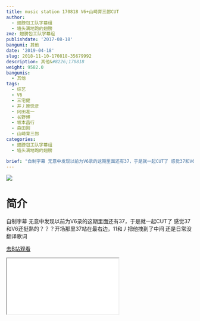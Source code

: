```yaml
---
title: music station 170818 V6+山崎育三郎CUT
author:
  - 翅膀包工队字幕组
  - 墙头满地跑的翅膀
zmz: 翅膀包工队字幕组
publishdate: '2017-08-18'
bangumi: 其他
date: '2019-04-18'
slug: 2018-11-10-170818-35679992
description: 其他&#8226;170818
weight: 9582.0
bangumis:
  - 其他
tags:
  - 综艺
  - V6
  - 三宅健
  - 井丿原快彦
  - 冈田准一
  - 长野博
  - 坂本昌行
  - 森田刚
  - 山崎育三郎
categories:
  - 翅膀包工队字幕组
  - 墙头满地跑的翅膀

brief: "自制字幕 无意中发现以前为V6录的这期里面还有37，于是就一起CUT了 感觉37和V6还挺熟的？？？开场那里37站在最右边，11和丿把他拽到了中间 还是日常没翻译歌词"
---
```

![](https://i.imgur.com/5pv0gJI.jpg)
# 简介  
自制字幕
无意中发现以前为V6录的这期里面还有37，于是就一起CUT了
感觉37和V6还挺熟的？？？开场那里37站在最右边，11和丿把他拽到了中间
还是日常没翻译歌词  

[去B站观看](https://www.bilibili.com/video/av35679992/)
<div class ="resp-container"><iframe class="testiframe" src="//player.bilibili.com/player.html?aid=35679992"", scrolling="no", allowfullscreen="true" > </iframe></div> 
